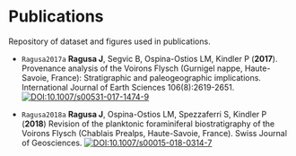 # Publications

Repository of dataset and figures used in publications.

+ `Ragusa2017a` **Ragusa J**, Segvic B, Ospina-Ostios LM, Kindler P (**2017**). Provenance analysis of the Voirons Flysch (Gurnigel nappe, Haute-Savoie, France): Stratigraphic and paleogeographic implications. International Journal of Earth Sciences 106(8):2619-2651. 
[![DOI:10.1007/s00531-017-1474-9](https://zenodo.org/badge/DOI/10.1007/s00531-017-1474-9.svg)](https://doi.org/10.1007/s00531-017-1474-9)

+ `Ragusa2018a` **Ragusa J**, Ospina-Ostios LM, Spezzaferri S, Kindler P (**2018**) Revision of the planktonic foraminiferal biostratigraphy of the Voirons Flysch (Chablais Prealps, Haute-Savoie, France). Swiss Journal of Geosciences. [![DOI:10.1007/s00015-018-0314-7](https://zenodo.org/badge/DOI/10.1007/s00015-018-0314-7.svg)](https://doi.org/10.1007/s00015-018-0314-7)
